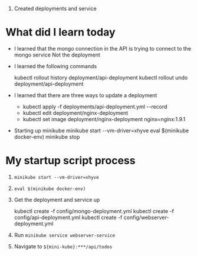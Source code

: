 1.  Created deployments and service

# What did I learn today

- I learned that the mongo connection in the API is trying to connect to the mongo service Not the deployment


- I learned the following commands

    kubectl rollout history deployment/api-deployment
    kubectl rollout undo deployment/api-deployment

- I learned that there are three ways to update a deployment
    * kubectl apply -f deployments/api-deployment.yml --record
    * kubectl edit deployment/nginx-deployment
    * kubectl set image deployment/nginx-deployment nginx=nginx:1.9.1

- Starting up minikube
    minikube start --vm-driver=xhyve
    eval $(minikube docker-env)
    minikube stop


# My startup script process
1. `minikube start --vm-driver=xhyve`
2. `eval $(minikube docker-env)`
3. Get the deployment and service up

    kubectl create -f config/mongo-deployment.yml
    kubectl create -f config/api-deployment.yml
    kubectl create -f config/webserver-deployment.yml

4. Run `minikube service webserver-service`
5. Navigate to `${mini-kube}:***/api/todos`

